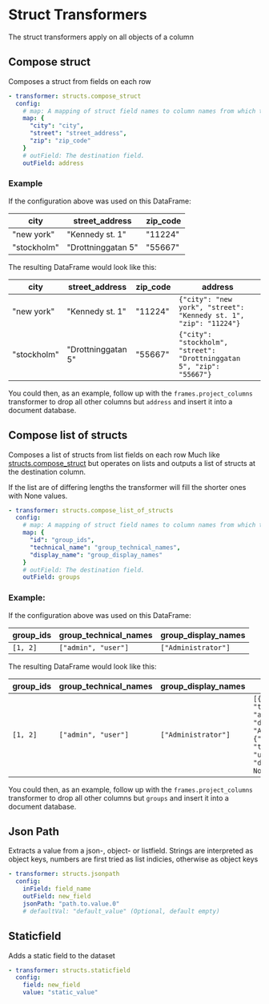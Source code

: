 # Struct Transformers
The struct transformers apply on all objects of a column


## Compose struct
Composes a struct from fields on each row

```yaml
- transformer: structs.compose_struct
  config:
    # map: A mapping of struct field names to column names from which the values should be taken (Mandatory)
    map: {
      "city": "city",
      "street": "street_address",
      "zip": "zip_code"
    }
    # outField: The destination field.
    outField: address
```

### Example

If the configuration above was used on this DataFrame:

| city        | street_address     | zip_code |
| ----------- | ------------------ | -------- |
| "new york"  | "Kennedy st. 1"    | "11224"  |
| "stockholm" | "Drottninggatan 5" | "55667"  |

The resulting DataFrame would look like this:

| city        | street_address     | zip_code | address                                                             |
| ----------- | ------------------ | -------- |---------------------------------------------------------------------|
| "new york"  | "Kennedy st. 1"    | "11224"  | `{"city": "new york", "street": "Kennedy st. 1", "zip": "11224"}`     |
| "stockholm" | "Drottninggatan 5" | "55667"  | `{"city": "stockholm", "street": "Drottninggatan 5", "zip": "55667"}` |

You could then, as an example, follow up with the `frames.project_columns` transformer to drop all other columns but `address` and insert it into a document database.


## Compose list of structs
Composes a list of structs from list fields on each row
Much like [structs.compose_struct](#compose-struct) but operates on lists and outputs a list of structs at the destination column.

If the list are of differing lengths the transformer will fill the shorter ones with None values.
```yaml
- transformer: structs.compose_list_of_structs
  config:
    # map: A mapping of struct field names to column names from which the values should be taken (Mandatory)
    map: {
      "id": "group_ids",
      "technical_name": "group_technical_names",
      "display_name": "group_display_names" 
    }
    # outField: The destination field.
    outField: groups

```

### Example:

If the configuration above was used on this DataFrame:

| group_ids | group_technical_names | group_display_names |
| --------- | --------------------- | ------------------- |
| `[1, 2]`      | `["admin", "user"]`       | `["Administrator"]`     |

The resulting DataFrame would look like this:

| group_ids | group_technical_names | group_display_names | groups |
| --------- | --------------------- | ------------------- | ------ |
| `[1, 2]`      | `["admin", "user"]`       | `["Administrator"]`     | `[{"id": 1, "technical_name": "admin", "display_name": "Administrator"},{"id": 2, "technical_name": "user", "display_name": None}]` |

You could then, as an example, follow up with the `frames.project_columns` transformer to drop all other columns but `groups` and insert it into a document database.



## Json Path
Extracts a value from a json-, object- or listfield. Strings are interpreted as object keys, numbers are first tried as list indicies, otherwise as object keys

```yaml
- transformer: structs.jsonpath
  config:
    inField: field_name
    outField: new_field
    jsonPath: "path.to.value.0"
    # defaultVal: "default_value" (Optional, default empty)

```
## Staticfield
Adds a static field to the dataset

```yaml
- transformer: structs.staticfield
  config:
    field: new_field
    value: "static_value"
```
